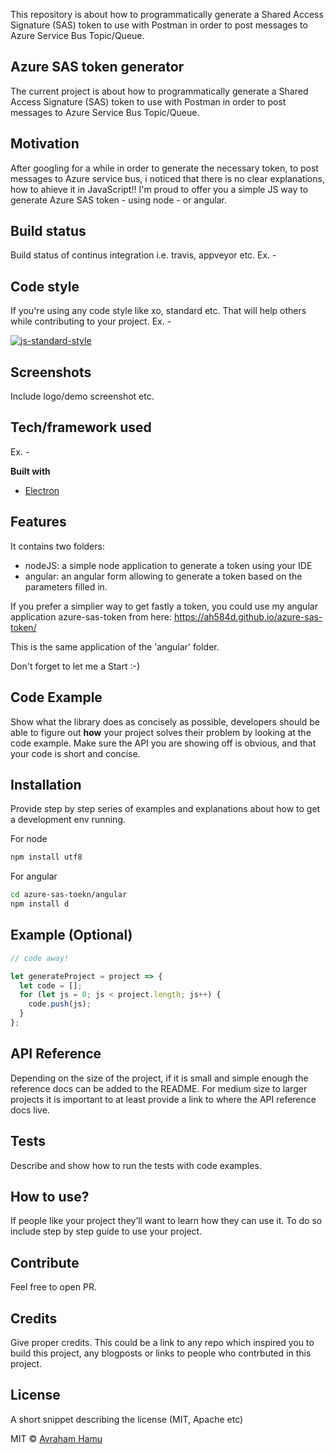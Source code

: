 This repository is about how to programmatically generate a Shared Access Signature (SAS) token to use with Postman in order to post messages to Azure Service Bus Topic/Queue.


 ## Azure SAS token generator
The current project is about how to programmatically generate a Shared Access Signature (SAS) token to use with Postman in order to post messages to Azure Service Bus Topic/Queue.

## Motivation
After googling for a while in order to generate the necessary token, to post messages to Azure service bus, i noticed that there is no clear explanations, how to ahieve it in JavaScript!!
I'm proud to offer you a simple JS way to generate Azure SAS token - using node - or angular.
## Build status
Build status of continus integration i.e. travis, appveyor etc. Ex. - 

## Code style
If you're using any code style like xo, standard etc. That will help others while contributing to your project. Ex. -

[![js-standard-style](https://img.shields.io/badge/code%20style-standard-brightgreen.svg?style=flat)](https://github.com/feross/standard)
 
## Screenshots
Include logo/demo screenshot etc.

## Tech/framework used
Ex. -

<b>Built with</b>
- [Electron](https://electron.atom.io)

## Features
It contains two folders:
 - nodeJS: a simple node application to generate a token using your IDE
 - angular: an angular form allowing to generate a token based on the parameters filled in.

 If you prefer a simplier way to get fastly a token, you could use my angular application azure-sas-token from here:
 https://ah584d.github.io/azure-sas-token/

 This is the same application of the 'angular' folder.

 Don't forget to let me a Start :-)

## Code Example
Show what the library does as concisely as possible, developers should be able to figure out **how** your project solves their problem by looking at the code example. Make sure the API you are showing off is obvious, and that your code is short and concise.

## Installation
Provide step by step series of examples and explanations about how to get a development env running.

For node
```sh
npm install utf8
```

For angular
```sh
cd azure-sas-toekn/angular
npm install d
```
## Example (Optional)

```javascript
// code away!

let generateProject = project => {
  let code = [];
  for (let js = 0; js < project.length; js++) {
    code.push(js);
  }
};
```

## API Reference

Depending on the size of the project, if it is small and simple enough the reference docs can be added to the README. For medium size to larger projects it is important to at least provide a link to where the API reference docs live.

## Tests
Describe and show how to run the tests with code examples.

## How to use?
If people like your project they’ll want to learn how they can use it. To do so include step by step guide to use your project.

## Contribute

Feel free to open PR.

## Credits
Give proper credits. This could be a link to any repo which inspired you to build this project, any blogposts or links to people who contrbuted in this project. 

## License
A short snippet describing the license (MIT, Apache etc)

MIT © [Avraham Hamu]()
